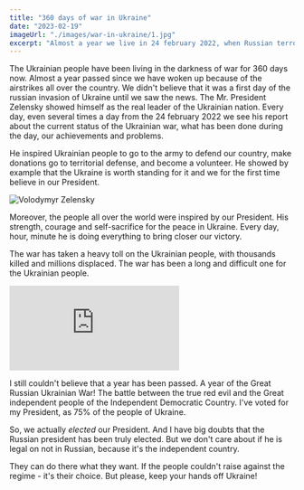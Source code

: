 ```yaml
---
title: "360 days of war in Ukraine"
date: "2023-02-19"
imageUrl: "./images/war-in-ukraine/1.jpg"
excerpt: "Almost a year we live in 24 february 2022, when Russian terrorist came to our home. From that day changed a lot - we have won a lot battles but the main one is still coming..."
---
```


The Ukrainian people have been living in the darkness of war for 360 days now.
Almost a year passed since we have woken up because of the airstrikes all over the country. We didn't believe that it was a first day of the russian invasion of Ukraine until we saw the news.
The Mr. President Zelensky showed himself as the real leader of the Ukrainian nation. Every day, even several times a day from the 24 february 2022 we see his report about the current status of the Ukrainian war, what has been done during the day, our achievements and problems.

He inspired Ukrainian people to go to the army to defend our country, make donations go to territorial defense, and become a volunteer. He showed by example that the Ukraine is worth standing for it and we for the first time believe in our President.

![Volodymyr Zelensky](../images/war-in-ukraine/2.jpg#centered)

Moreover, the people all over the world were inspired by our President. His strength, courage and self-sacrifice for the peace in Ukraine.
Every day, hour, minute he is doing everything to bring closer our victory.

The war has taken a heavy toll on the Ukrainian people, with thousands killed and millions displaced.
The war has been a long and difficult one for the Ukrainian people.

<iframe className="youtube-iframe" src="https://www.youtube.com/embed/zCYWuB71eZc" title="NO MERCY  GLORY TO THE HEROES OF UKRAINE!!!" frameborder="0" allow="accelerometer; autoplay; clipboard-write; encrypted-media; gyroscope; picture-in-picture; web-share" allowfullscreen></iframe>

I still couldn't believe that a year has been passed. A year of the Great Russian Ukrainian War! The battle between the true red evil and the Great independent people of the Independent Democratic Country. I've voted for my President, as 75% of the people of Ukraine.

So, we actually _elected_ our President. And I have big doubts that the Russian president has been truly elected. But we don't care about if he is legal on not in Russian, because it's the independent country.

They can do there what they want. If the people couldn't raise against the regime - it's their choice. But please, keep your hands off Ukraine!
